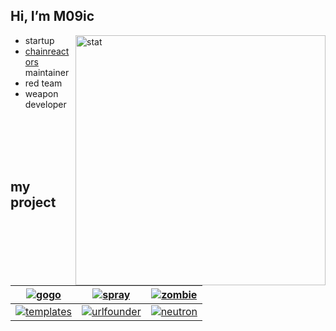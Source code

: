 ## Hi, I’m M09ic
<img src="https://github-readme-stats.vercel.app/api/?username=M09Ic&show_icons=true&hide=stars&hide_rank=true" alt="stat" align="right" width="400" height="auto" />

- startup
- [chainreactors](https://github.com/chainreactors) maintainer
- red team
- weapon developer


<br>
<br>
<br>
<br>

## my project

| [![gogo](https://github-readme-stats.vercel.app/api/pin/?username=chainreactors&repo=gogo)](https://github.com/chainreactors/gogo) | [![spray](https://github-readme-stats.vercel.app/api/pin/?username=chainreactors&repo=spray)](https://github.com/chainreactors/spray) | [![zombie](https://github-readme-stats.vercel.app/api/pin/?username=chainreactors&repo=zombie)](https://github.com/chainreactors/zombie) |
|:-----:|:-----:|:-----:|
| [![templates](https://github-readme-stats.vercel.app/api/pin/?username=chainreactors&repo=templates)](https://github.com/chainreactors/templates) | [![urlfounder](https://github-readme-stats.vercel.app/api/pin/?username=chainreactors&repo=urlfounder)](https://github.com/chainreactors/words) | [![neutron](https://github-readme-stats.vercel.app/api/pin/?username=chainreactors&repo=neutron)](https://github.com/chainreactors/neutron) |


